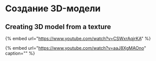 # Создание 3D-модели

## Creating 3D model from a texture

{% embed url="https://www.youtube.com/watch?v=CSWxrAqjrKA" %}




{% embed url="https://www.youtube.com/watch?v=aaJ8XgMAOno" caption="" %}

